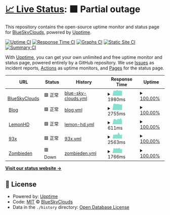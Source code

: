 # [📈 Live Status](https://status.blueskyclouds.com): <!--live status--> **🟧 Partial outage**

This repository contains the open-source uptime monitor and status page for [BlueSkyClouds](https://blueskyclouds.com), powered by [Upptime](https://github.com/upptime/upptime).

[![Uptime CI](https://github.com/BlueSkyClouds/StatusSite/workflows/Uptime%20CI/badge.svg)](https://github.com/BlueSkyClouds/StatusSite/actions?query=workflow%3A%22Uptime+CI%22)
[![Response Time CI](https://github.com/BlueSkyClouds/StatusSite/workflows/Response%20Time%20CI/badge.svg)](https://github.com/BlueSkyClouds/StatusSite/actions?query=workflow%3A%22Response+Time+CI%22)
[![Graphs CI](https://github.com/BlueSkyClouds/StatusSite/workflows/Graphs%20CI/badge.svg)](https://github.com/BlueSkyClouds/StatusSite/actions?query=workflow%3A%22Graphs+CI%22)
[![Static Site CI](https://github.com/BlueSkyClouds/StatusSite/workflows/Static%20Site%20CI/badge.svg)](https://github.com/BlueSkyClouds/StatusSite/actions?query=workflow%3A%22Static+Site+CI%22)
[![Summary CI](https://github.com/BlueSkyClouds/StatusSite/workflows/Summary%20CI/badge.svg)](https://github.com/BlueSkyClouds/StatusSite/actions?query=workflow%3A%22Summary+CI%22)

With [Upptime](https://upptime.js.org), you can get your own unlimited and free uptime monitor and status page, powered entirely by a GitHub repository. We use [Issues](https://github.com/BlueSkyClouds/StatusSite/issues) as incident reports, [Actions](https://github.com/BlueSkyClouds/StatusSite/actions) as uptime monitors, and [Pages](https://status.blueskyclouds.com) for the status page.

<!--start: status pages-->
<!-- This summary is generated by Upptime (https://github.com/upptime/upptime) -->
<!-- Do not edit this manually, your changes will be overwritten -->
<!-- prettier-ignore -->
| URL | Status | History | Response Time | Uptime |
| --- | ------ | ------- | ------------- | ------ |
| <img alt="" src="https://favicons.githubusercontent.com/blueskyclouds.com" height="13"> [BlueSkyClouds](https://blueskyclouds.com) | 🟩 正常 | [blue-sky-clouds.yml](https://github.com/BlueSkyClouds/StatusSite/commits/HEAD/history/blue-sky-clouds.yml) | <details><summary><img alt="Response time graph" src="./graphs/blue-sky-clouds/response-time-week.png" height="20"> 1980ms</summary><br><a href="https://status.blueskyclouds.com/history/blue-sky-clouds"><img alt="Response time 2048" src="https://img.shields.io/endpoint?url=https%3A%2F%2Fraw.githubusercontent.com%2FBlueSkyClouds%2FStatusSite%2FHEAD%2Fapi%2Fblue-sky-clouds%2Fresponse-time.json"></a><br><a href="https://status.blueskyclouds.com/history/blue-sky-clouds"><img alt="24-hour response time 1919" src="https://img.shields.io/endpoint?url=https%3A%2F%2Fraw.githubusercontent.com%2FBlueSkyClouds%2FStatusSite%2FHEAD%2Fapi%2Fblue-sky-clouds%2Fresponse-time-day.json"></a><br><a href="https://status.blueskyclouds.com/history/blue-sky-clouds"><img alt="7-day response time 1980" src="https://img.shields.io/endpoint?url=https%3A%2F%2Fraw.githubusercontent.com%2FBlueSkyClouds%2FStatusSite%2FHEAD%2Fapi%2Fblue-sky-clouds%2Fresponse-time-week.json"></a><br><a href="https://status.blueskyclouds.com/history/blue-sky-clouds"><img alt="30-day response time 1961" src="https://img.shields.io/endpoint?url=https%3A%2F%2Fraw.githubusercontent.com%2FBlueSkyClouds%2FStatusSite%2FHEAD%2Fapi%2Fblue-sky-clouds%2Fresponse-time-month.json"></a><br><a href="https://status.blueskyclouds.com/history/blue-sky-clouds"><img alt="1-year response time 2048" src="https://img.shields.io/endpoint?url=https%3A%2F%2Fraw.githubusercontent.com%2FBlueSkyClouds%2FStatusSite%2FHEAD%2Fapi%2Fblue-sky-clouds%2Fresponse-time-year.json"></a></details> | <details><summary><a href="https://status.blueskyclouds.com/history/blue-sky-clouds">100.00%</a></summary><a href="https://status.blueskyclouds.com/history/blue-sky-clouds"><img alt="All-time uptime 100.00%" src="https://img.shields.io/endpoint?url=https%3A%2F%2Fraw.githubusercontent.com%2FBlueSkyClouds%2FStatusSite%2FHEAD%2Fapi%2Fblue-sky-clouds%2Fuptime.json"></a><br><a href="https://status.blueskyclouds.com/history/blue-sky-clouds"><img alt="24-hour uptime 100.00%" src="https://img.shields.io/endpoint?url=https%3A%2F%2Fraw.githubusercontent.com%2FBlueSkyClouds%2FStatusSite%2FHEAD%2Fapi%2Fblue-sky-clouds%2Fuptime-day.json"></a><br><a href="https://status.blueskyclouds.com/history/blue-sky-clouds"><img alt="7-day uptime 100.00%" src="https://img.shields.io/endpoint?url=https%3A%2F%2Fraw.githubusercontent.com%2FBlueSkyClouds%2FStatusSite%2FHEAD%2Fapi%2Fblue-sky-clouds%2Fuptime-week.json"></a><br><a href="https://status.blueskyclouds.com/history/blue-sky-clouds"><img alt="30-day uptime 100.00%" src="https://img.shields.io/endpoint?url=https%3A%2F%2Fraw.githubusercontent.com%2FBlueSkyClouds%2FStatusSite%2FHEAD%2Fapi%2Fblue-sky-clouds%2Fuptime-month.json"></a><br><a href="https://status.blueskyclouds.com/history/blue-sky-clouds"><img alt="1-year uptime 100.00%" src="https://img.shields.io/endpoint?url=https%3A%2F%2Fraw.githubusercontent.com%2FBlueSkyClouds%2FStatusSite%2FHEAD%2Fapi%2Fblue-sky-clouds%2Fuptime-year.json"></a></details>
| <img alt="" src="https://favicons.githubusercontent.com/blog.blueskyclouds.com" height="13"> [Blog](https://blog.blueskyclouds.com) | 🟩 正常 | [blog.yml](https://github.com/BlueSkyClouds/StatusSite/commits/HEAD/history/blog.yml) | <details><summary><img alt="Response time graph" src="./graphs/blog/response-time-week.png" height="20"> 2755ms</summary><br><a href="https://status.blueskyclouds.com/history/blog"><img alt="Response time 3026" src="https://img.shields.io/endpoint?url=https%3A%2F%2Fraw.githubusercontent.com%2FBlueSkyClouds%2FStatusSite%2FHEAD%2Fapi%2Fblog%2Fresponse-time.json"></a><br><a href="https://status.blueskyclouds.com/history/blog"><img alt="24-hour response time 2791" src="https://img.shields.io/endpoint?url=https%3A%2F%2Fraw.githubusercontent.com%2FBlueSkyClouds%2FStatusSite%2FHEAD%2Fapi%2Fblog%2Fresponse-time-day.json"></a><br><a href="https://status.blueskyclouds.com/history/blog"><img alt="7-day response time 2755" src="https://img.shields.io/endpoint?url=https%3A%2F%2Fraw.githubusercontent.com%2FBlueSkyClouds%2FStatusSite%2FHEAD%2Fapi%2Fblog%2Fresponse-time-week.json"></a><br><a href="https://status.blueskyclouds.com/history/blog"><img alt="30-day response time 2736" src="https://img.shields.io/endpoint?url=https%3A%2F%2Fraw.githubusercontent.com%2FBlueSkyClouds%2FStatusSite%2FHEAD%2Fapi%2Fblog%2Fresponse-time-month.json"></a><br><a href="https://status.blueskyclouds.com/history/blog"><img alt="1-year response time 3026" src="https://img.shields.io/endpoint?url=https%3A%2F%2Fraw.githubusercontent.com%2FBlueSkyClouds%2FStatusSite%2FHEAD%2Fapi%2Fblog%2Fresponse-time-year.json"></a></details> | <details><summary><a href="https://status.blueskyclouds.com/history/blog">100.00%</a></summary><a href="https://status.blueskyclouds.com/history/blog"><img alt="All-time uptime 100.00%" src="https://img.shields.io/endpoint?url=https%3A%2F%2Fraw.githubusercontent.com%2FBlueSkyClouds%2FStatusSite%2FHEAD%2Fapi%2Fblog%2Fuptime.json"></a><br><a href="https://status.blueskyclouds.com/history/blog"><img alt="24-hour uptime 100.00%" src="https://img.shields.io/endpoint?url=https%3A%2F%2Fraw.githubusercontent.com%2FBlueSkyClouds%2FStatusSite%2FHEAD%2Fapi%2Fblog%2Fuptime-day.json"></a><br><a href="https://status.blueskyclouds.com/history/blog"><img alt="7-day uptime 100.00%" src="https://img.shields.io/endpoint?url=https%3A%2F%2Fraw.githubusercontent.com%2FBlueSkyClouds%2FStatusSite%2FHEAD%2Fapi%2Fblog%2Fuptime-week.json"></a><br><a href="https://status.blueskyclouds.com/history/blog"><img alt="30-day uptime 100.00%" src="https://img.shields.io/endpoint?url=https%3A%2F%2Fraw.githubusercontent.com%2FBlueSkyClouds%2FStatusSite%2FHEAD%2Fapi%2Fblog%2Fuptime-month.json"></a><br><a href="https://status.blueskyclouds.com/history/blog"><img alt="1-year uptime 100.00%" src="https://img.shields.io/endpoint?url=https%3A%2F%2Fraw.githubusercontent.com%2FBlueSkyClouds%2FStatusSite%2FHEAD%2Fapi%2Fblog%2Fuptime-year.json"></a></details>
| <img alt="" src="https://favicons.githubusercontent.com/lemonhd.org" height="13"> [LemonHD](https://lemonhd.org) | 🟩 正常 | [lemon-hd.yml](https://github.com/BlueSkyClouds/StatusSite/commits/HEAD/history/lemon-hd.yml) | <details><summary><img alt="Response time graph" src="./graphs/lemon-hd/response-time-week.png" height="20"> 611ms</summary><br><a href="https://status.blueskyclouds.com/history/lemon-hd"><img alt="Response time 652" src="https://img.shields.io/endpoint?url=https%3A%2F%2Fraw.githubusercontent.com%2FBlueSkyClouds%2FStatusSite%2FHEAD%2Fapi%2Flemon-hd%2Fresponse-time.json"></a><br><a href="https://status.blueskyclouds.com/history/lemon-hd"><img alt="24-hour response time 491" src="https://img.shields.io/endpoint?url=https%3A%2F%2Fraw.githubusercontent.com%2FBlueSkyClouds%2FStatusSite%2FHEAD%2Fapi%2Flemon-hd%2Fresponse-time-day.json"></a><br><a href="https://status.blueskyclouds.com/history/lemon-hd"><img alt="7-day response time 611" src="https://img.shields.io/endpoint?url=https%3A%2F%2Fraw.githubusercontent.com%2FBlueSkyClouds%2FStatusSite%2FHEAD%2Fapi%2Flemon-hd%2Fresponse-time-week.json"></a><br><a href="https://status.blueskyclouds.com/history/lemon-hd"><img alt="30-day response time 646" src="https://img.shields.io/endpoint?url=https%3A%2F%2Fraw.githubusercontent.com%2FBlueSkyClouds%2FStatusSite%2FHEAD%2Fapi%2Flemon-hd%2Fresponse-time-month.json"></a><br><a href="https://status.blueskyclouds.com/history/lemon-hd"><img alt="1-year response time 652" src="https://img.shields.io/endpoint?url=https%3A%2F%2Fraw.githubusercontent.com%2FBlueSkyClouds%2FStatusSite%2FHEAD%2Fapi%2Flemon-hd%2Fresponse-time-year.json"></a></details> | <details><summary><a href="https://status.blueskyclouds.com/history/lemon-hd">100.00%</a></summary><a href="https://status.blueskyclouds.com/history/lemon-hd"><img alt="All-time uptime 100.00%" src="https://img.shields.io/endpoint?url=https%3A%2F%2Fraw.githubusercontent.com%2FBlueSkyClouds%2FStatusSite%2FHEAD%2Fapi%2Flemon-hd%2Fuptime.json"></a><br><a href="https://status.blueskyclouds.com/history/lemon-hd"><img alt="24-hour uptime 100.00%" src="https://img.shields.io/endpoint?url=https%3A%2F%2Fraw.githubusercontent.com%2FBlueSkyClouds%2FStatusSite%2FHEAD%2Fapi%2Flemon-hd%2Fuptime-day.json"></a><br><a href="https://status.blueskyclouds.com/history/lemon-hd"><img alt="7-day uptime 100.00%" src="https://img.shields.io/endpoint?url=https%3A%2F%2Fraw.githubusercontent.com%2FBlueSkyClouds%2FStatusSite%2FHEAD%2Fapi%2Flemon-hd%2Fuptime-week.json"></a><br><a href="https://status.blueskyclouds.com/history/lemon-hd"><img alt="30-day uptime 100.00%" src="https://img.shields.io/endpoint?url=https%3A%2F%2Fraw.githubusercontent.com%2FBlueSkyClouds%2FStatusSite%2FHEAD%2Fapi%2Flemon-hd%2Fuptime-month.json"></a><br><a href="https://status.blueskyclouds.com/history/lemon-hd"><img alt="1-year uptime 100.00%" src="https://img.shields.io/endpoint?url=https%3A%2F%2Fraw.githubusercontent.com%2FBlueSkyClouds%2FStatusSite%2FHEAD%2Fapi%2Flemon-hd%2Fuptime-year.json"></a></details>
| <img alt="" src="https://favicons.githubusercontent.com/bbs.upkk.com" height="13"> [93x](https://bbs.upkk.com) | 🟩 正常 | [93x.yml](https://github.com/BlueSkyClouds/StatusSite/commits/HEAD/history/93x.yml) | <details><summary><img alt="Response time graph" src="./graphs/93x/response-time-week.png" height="20"> 2563ms</summary><br><a href="https://status.blueskyclouds.com/history/93x"><img alt="Response time 2540" src="https://img.shields.io/endpoint?url=https%3A%2F%2Fraw.githubusercontent.com%2FBlueSkyClouds%2FStatusSite%2FHEAD%2Fapi%2F93x%2Fresponse-time.json"></a><br><a href="https://status.blueskyclouds.com/history/93x"><img alt="24-hour response time 2649" src="https://img.shields.io/endpoint?url=https%3A%2F%2Fraw.githubusercontent.com%2FBlueSkyClouds%2FStatusSite%2FHEAD%2Fapi%2F93x%2Fresponse-time-day.json"></a><br><a href="https://status.blueskyclouds.com/history/93x"><img alt="7-day response time 2563" src="https://img.shields.io/endpoint?url=https%3A%2F%2Fraw.githubusercontent.com%2FBlueSkyClouds%2FStatusSite%2FHEAD%2Fapi%2F93x%2Fresponse-time-week.json"></a><br><a href="https://status.blueskyclouds.com/history/93x"><img alt="30-day response time 3407" src="https://img.shields.io/endpoint?url=https%3A%2F%2Fraw.githubusercontent.com%2FBlueSkyClouds%2FStatusSite%2FHEAD%2Fapi%2F93x%2Fresponse-time-month.json"></a><br><a href="https://status.blueskyclouds.com/history/93x"><img alt="1-year response time 2540" src="https://img.shields.io/endpoint?url=https%3A%2F%2Fraw.githubusercontent.com%2FBlueSkyClouds%2FStatusSite%2FHEAD%2Fapi%2F93x%2Fresponse-time-year.json"></a></details> | <details><summary><a href="https://status.blueskyclouds.com/history/93x">100.00%</a></summary><a href="https://status.blueskyclouds.com/history/93x"><img alt="All-time uptime 100.00%" src="https://img.shields.io/endpoint?url=https%3A%2F%2Fraw.githubusercontent.com%2FBlueSkyClouds%2FStatusSite%2FHEAD%2Fapi%2F93x%2Fuptime.json"></a><br><a href="https://status.blueskyclouds.com/history/93x"><img alt="24-hour uptime 100.00%" src="https://img.shields.io/endpoint?url=https%3A%2F%2Fraw.githubusercontent.com%2FBlueSkyClouds%2FStatusSite%2FHEAD%2Fapi%2F93x%2Fuptime-day.json"></a><br><a href="https://status.blueskyclouds.com/history/93x"><img alt="7-day uptime 100.00%" src="https://img.shields.io/endpoint?url=https%3A%2F%2Fraw.githubusercontent.com%2FBlueSkyClouds%2FStatusSite%2FHEAD%2Fapi%2F93x%2Fuptime-week.json"></a><br><a href="https://status.blueskyclouds.com/history/93x"><img alt="30-day uptime 100.00%" src="https://img.shields.io/endpoint?url=https%3A%2F%2Fraw.githubusercontent.com%2FBlueSkyClouds%2FStatusSite%2FHEAD%2Fapi%2F93x%2Fuptime-month.json"></a><br><a href="https://status.blueskyclouds.com/history/93x"><img alt="1-year uptime 100.00%" src="https://img.shields.io/endpoint?url=https%3A%2F%2Fraw.githubusercontent.com%2FBlueSkyClouds%2FStatusSite%2FHEAD%2Fapi%2F93x%2Fuptime-year.json"></a></details>
| <img alt="" src="https://favicons.githubusercontent.com/zombieden.cn" height="13"> [Zombieden](https://zombieden.cn/#ServerList-Title) | 🟥 Down | [zombieden.yml](https://github.com/BlueSkyClouds/StatusSite/commits/HEAD/history/zombieden.yml) | <details><summary><img alt="Response time graph" src="./graphs/zombieden/response-time-week.png" height="20"> 1766ms</summary><br><a href="https://status.blueskyclouds.com/history/zombieden"><img alt="Response time 1797" src="https://img.shields.io/endpoint?url=https%3A%2F%2Fraw.githubusercontent.com%2FBlueSkyClouds%2FStatusSite%2FHEAD%2Fapi%2Fzombieden%2Fresponse-time.json"></a><br><a href="https://status.blueskyclouds.com/history/zombieden"><img alt="24-hour response time 1673" src="https://img.shields.io/endpoint?url=https%3A%2F%2Fraw.githubusercontent.com%2FBlueSkyClouds%2FStatusSite%2FHEAD%2Fapi%2Fzombieden%2Fresponse-time-day.json"></a><br><a href="https://status.blueskyclouds.com/history/zombieden"><img alt="7-day response time 1766" src="https://img.shields.io/endpoint?url=https%3A%2F%2Fraw.githubusercontent.com%2FBlueSkyClouds%2FStatusSite%2FHEAD%2Fapi%2Fzombieden%2Fresponse-time-week.json"></a><br><a href="https://status.blueskyclouds.com/history/zombieden"><img alt="30-day response time 1713" src="https://img.shields.io/endpoint?url=https%3A%2F%2Fraw.githubusercontent.com%2FBlueSkyClouds%2FStatusSite%2FHEAD%2Fapi%2Fzombieden%2Fresponse-time-month.json"></a><br><a href="https://status.blueskyclouds.com/history/zombieden"><img alt="1-year response time 1797" src="https://img.shields.io/endpoint?url=https%3A%2F%2Fraw.githubusercontent.com%2FBlueSkyClouds%2FStatusSite%2FHEAD%2Fapi%2Fzombieden%2Fresponse-time-year.json"></a></details> | <details><summary><a href="https://status.blueskyclouds.com/history/zombieden">100.00%</a></summary><a href="https://status.blueskyclouds.com/history/zombieden"><img alt="All-time uptime 100.00%" src="https://img.shields.io/endpoint?url=https%3A%2F%2Fraw.githubusercontent.com%2FBlueSkyClouds%2FStatusSite%2FHEAD%2Fapi%2Fzombieden%2Fuptime.json"></a><br><a href="https://status.blueskyclouds.com/history/zombieden"><img alt="24-hour uptime 100.00%" src="https://img.shields.io/endpoint?url=https%3A%2F%2Fraw.githubusercontent.com%2FBlueSkyClouds%2FStatusSite%2FHEAD%2Fapi%2Fzombieden%2Fuptime-day.json"></a><br><a href="https://status.blueskyclouds.com/history/zombieden"><img alt="7-day uptime 100.00%" src="https://img.shields.io/endpoint?url=https%3A%2F%2Fraw.githubusercontent.com%2FBlueSkyClouds%2FStatusSite%2FHEAD%2Fapi%2Fzombieden%2Fuptime-week.json"></a><br><a href="https://status.blueskyclouds.com/history/zombieden"><img alt="30-day uptime 100.00%" src="https://img.shields.io/endpoint?url=https%3A%2F%2Fraw.githubusercontent.com%2FBlueSkyClouds%2FStatusSite%2FHEAD%2Fapi%2Fzombieden%2Fuptime-month.json"></a><br><a href="https://status.blueskyclouds.com/history/zombieden"><img alt="1-year uptime 100.00%" src="https://img.shields.io/endpoint?url=https%3A%2F%2Fraw.githubusercontent.com%2FBlueSkyClouds%2FStatusSite%2FHEAD%2Fapi%2Fzombieden%2Fuptime-year.json"></a></details>

<!--end: status pages-->

[**Visit our status website →**](https://status.blueskyclouds.com)

## 📄 License

- Powered by: [Upptime](https://github.com/upptime/upptime)
- Code: [MIT](./LICENSE) © [BlueSkyClouds](https://blueskyclouds.com)
- Data in the `./history` directory: [Open Database License](https://opendatacommons.org/licenses/odbl/1-0/)

